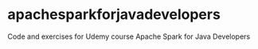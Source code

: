 # apachesparkforjavadevelopers
Code and exercises for Udemy course Apache Spark for Java Developers
